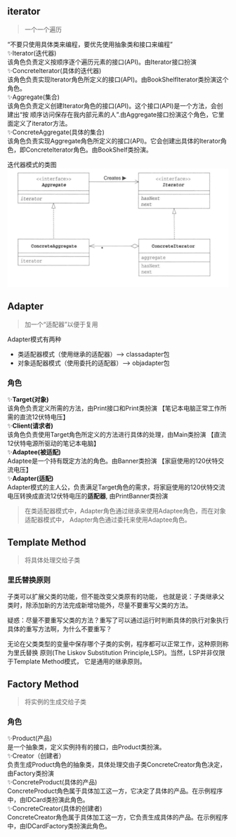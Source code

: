 ## iterator
> 一个一个遍历

“不要只使用具体类来编程，要优先使用抽象类和接口来编程”  
✨Iterator(迭代器)  
  该角色负责定义按顺序逐个遍历元素的接口(API)。由Iterator接口扮演  
✨Concretelterator(具体的迭代器)  
  该角色负责实现Iterator角色所定义的接口(API)。由BookShelfIterator类扮演这个角色。  
✨Aggregate(集合)  
  该角色负责定义创建Iterator角色的接口(API)。这个接口(API)是一个方法，会创建出“按
顺序访问保存在我内部元素的人”.由Aggregate接口扮演这个角色，它里面定义了iterator方法。  
✨ConcreteAggregate(具体的集合)   
  该角色负责实现Aggregate角色所定义的接口(API)。它会创建出具体的Iterator角色，即Concretelterator角色。由BookShelf类扮演。  

迭代器模式的类图  
![img.png](src%2Fmain%2Fresources%2Fimg%2Fimg.png)

## Adapter  
> 加一个“适配器”以便于复用

Adapter模式有两种
- 类适配器模式（使用继承的适配器）--> classadapter包
- 对象适配器模式（使用委托的适配器）--> objadapter包

### 角色
✨**Target(对象)**  
  该角色负责定义所需的方法，由Print接口和Print类扮演  【笔记本电脑正常工作所需的直流12伏特电压】  
✨**Client(请求者)**  
  该角色负责使用Target角色所定义的方法进行具体的处理，由Main类扮演  【直流12伏特电源所驱动的笔记本电脑】  
✨**Adaptee(被适配)**  
  Adaptee是一个持有既定方法的角色。由Banner类扮演  【家庭使用的120伏特交流电压】  
✨**Adapter(适配)**  
  Adapter模式的主人公，负责满足Target角色的需求，将家庭使用的120伏特交流电压转换成直流12伏特电压的**适配器**,
由PrintBanner类扮演  

> 在类适配器模式中，Adapter角色通过继承来使用Adaptee角色，而在对象适配器模式中，
Adapter角色通过委托来使用Adaptee角色。

## Template Method
> 将具体处理交给子类

### 里氏替换原则
子类可以扩展父类的功能，但不能改变父类原有的功能，
也就是说：子类继承父类时，除添加新的方法完成新增功能外，尽量不要重写父类的方法。

疑惑：尽量不要重写父类的方法？重写了可以通过运行时判断具体的执行对象执行具体的重写方法啊，为什么不要重写？

无论在父类类型的变量中保存哪个子类的实例，程序都可以正常工作，这种原则称为里氏替换
原则(The Liskov Substitution Principle,LSP)。当然，LSP并非仅限于Template Method模式，
它是通用的继承原则。

## Factory Method
> 将实例的生成交给子类

### 角色
✨Product(产品)  
  是一个抽象类，定义实例持有的接口，由Product类扮演。  
✨Creator（创建者）  
  负责生成Product角色的抽象类，具体处理交由子类ConcreteCreator角色决定，由Factory类扮演  
✨ConcreteProduct(具体的产品)  
  ConcreteProduct角色属于具体加工这一方，它决定了具体的产品。在示例程序中，由IDCard类扮演此角色。  
✨ConcreteCreator(具体的创建者)  
  ConcreteCreator角色属于具体加工这一方，它负责生成具体的产品。在示例程序中，由IDCardFactory类扮演此角色。



